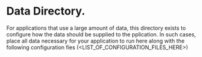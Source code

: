 # Data Directory.

For applications that use a large amount of data, this directory exists to configure how the data should be supplied to the pplication. In such cases, place all data necessary for your application to run here along with the following configuration fies (\<LIST\_OF\_CONFIGURATION\_FILES\_HERE\>)
